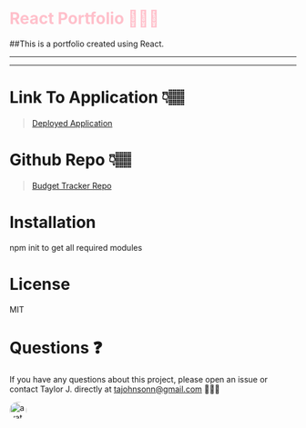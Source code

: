# <span style="color:pink">React Portfolio 👩🏽‍💻</span>

##This is a portfolio created using React.

---

---

# Link To Application 👇🏽

> [Deployed Application](https://tajohnsonn.github.io/react-portfolio/)

# Github Repo 👇🏽

> [Budget Tracker Repo](https://github.com/tajohnsonn/react-portfolio)

# Installation

npm init to get all required modules

>

# License

MIT

>

# Questions ❓

If you have any questions about this project, please open an issue or contact Taylor J. directly at tajohnsonn@gmail.com 👩🏽‍💻

<img src="https://avatars0.githubusercontent.com/u/57122209?s=460&v=4"
alt="avatar" style="border-radius: 16px" width="30" />

